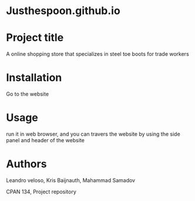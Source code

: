 # Justhespoon.github.io

# Project title
A online shopping store that specializes in steel toe boots for trade workers

# Installation
Go to the website

# Usage
run it in web browser, and you can travers the website by using the side panel and header of the website

# Authors
Leandro veloso, Kris Baijnauth, Mahammad Samadov


CPAN 134, Project repository

